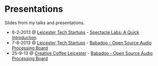 Presentations
=============

Slides from my talks and presentations.

* 6-2-2013 @ [Leicester Tech Startups](http://www.leicesterstartups.com/) - [Spectacle Labs: A Quick Introduction](http://oampo.github.com/presentations/2013-02-06-Spectacle_Labs_Quick_Introduction/)
* 7-8-2013 @ [Leicester Tech Startups](http://www.leicesterstartups.com/) - [Babadoo - Open Source Audio Processing Board](http://oampo.github.com/presentations/2013-08-07-Babadoo_Open_Source_Audio_Processing_Board/)
* 25-9-13 @ [Creative Coffee Leicester](http://www.creativecoffee.org.uk/) - [Babadoo - Open Source Audio Processing Board](http://oampo.github.com/presentations/2013-09-25-Babadoo_Open_Source_Audio_Processing_Board/)

